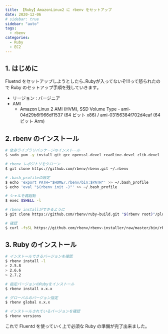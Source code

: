 ```yaml
---
title: 【Ruby】AmazonLinux2 に rbenv をセットアップ
date: 2020-12-06
# sidebar: true
sidebar: "auto"
tags:
  - rbenv
categories:
  - Ruby
  - EC2
---
```


## 1. はじめに

Fluetnd をセットアップしようとしたら､Rubyが入ってないぞ!!!って怒られたので Ruby のセットアップ手順を残していきます｡

- リージョン : バージニア
- AMI
  - Amazon Linux 2 AMI (HVM), SSD Volume Type - ami-04d29b6f966df1537 (64 ビット x86) / ami-03156384f702d4eaf (64 ビット Arm)

## 2. rbenv のインストール

```sh
# 依存ライブラリパッケージのインストール
$ sudo yum -y install git gcc openssl-devel readline-devel zlib-devel

# rbenv レポジトリをクローン
$ git clone https://github.com/rbenv/rbenv.git ~/.rbenv

# .bash_profileの設定
$ echo 'export PATH="$HOME/.rbenv/bin:$PATH"' >> ~/.bash_profile
$ echo 'eval "$(rbenv init -)"' >> ~/.bash_profile

# シェルを再起動
$ exec $SHELL -l

# rbenv installができるように
$ git clone https://github.com/rbenv/ruby-build.git "$(rbenv root)"/plugins/ruby-build

# 確認
$ curl -fsSL https://github.com/rbenv/rbenv-installer/raw/master/bin/rbenv-doctor | bash
```

## 3. Ruby のインストール

```sh
# インストールできるバージョンを確認
$ rbenv install -l
> 2.5.8
> 2.6.6
> 2.7.2

# 指定バージョンのRubyをインストール
$ rbenv install x.x.x

# グローバルのバージョン指定
$ rbenv global x.x.x

# インストールされているバージョンを確認
$ rbenv versions
```

これで Fluentd を使っていく上で必須な Ruby の準備が完了出来ました｡
